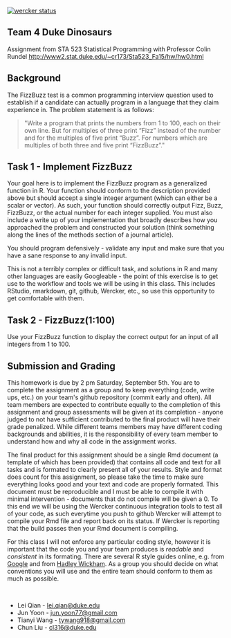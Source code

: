 [![wercker status](https://app.wercker.com/status/8f1d23827ca2c2eca2ec9257de6a226e/s/master "wercker status")](https://app.wercker.com/project/bykey/8f1d23827ca2c2eca2ec9257de6a226e)

## Team 4 Duke Dinosaurs

Assignment from STA 523 Statistical Programming with Professor Colin Rundel http://www2.stat.duke.edu/~cr173/Sta523_Fa15/hw/hw0.html

## Background

The FizzBuzz test is a common programming interview question used to establish if a candidate can actually program in a language that they claim experience in.
The problem statement is as follows:

> "Write a program that prints the numbers from 1 to 100, each on their own line. But for multiples of three print “Fizz” instead of the number and for the multiples of five print “Buzz”. For numbers which are multiples of both three and five print “FizzBuzz”."

## Task 1 - Implement FizzBuzz 

Your goal here is to implement the FizzBuzz program as a generalized function in R. Your function should conform to the description provided above  but should accept a single integer argument (which can either be a scalar or vector). As such, your function should correctly output Fizz, Buzz, FizzBuzz, or the actual number for each integer supplied. You must also include a write up of your implementation that broadly describes how you approached the problem and constructed your solution (think something along the lines of the methods section of a journal article). 

You should program defensively - validate any input and make sure that you have a sane response to any invalid input.

This is not a terribly complex or difficult task, and solutions in R and many other languages are easily Googleable - the point of this exercise is to get use to the workflow and tools we will be using in this class. This includes RStudio, rmarkdown, git, github, Wercker, etc., so use this opportunity to get comfortable with them.


## Task 2 - FizzBuzz(1:100)

Use your FizzBuzz function to display the correct output for an input of all integers from 1 to 100.


## Submission and Grading

This homework is due by 2 pm Saturday, September 5th. You are to complete the assignment as a group and to keep everything (code, write ups, etc.) on your team's github repository (commit early and often). All team members are expected to contribute equally to the completion of this assignment and group assessments will be given at its completion - anyone judged to not have sufficient contributed to the final product will have their grade penalized. While different teams members may have different coding backgrounds and abilities, it is the responsibility of every team member to understand how and why all code in the assignment works.

The final product for this assignment should be a single Rmd document (a template of which has been provided) that contains all code and text for all tasks and is formated to clearly present all of your results. Style and format does count for this assignment, so please take the time to make sure everything looks good and your text and code are properly formated. This document must be reproducible and I must be able to compile it with minimal intervention - documents that do not compile will be given a 0. To this end we will be using the Wercker continuous integration tools to test all of your code, as such everytime you push to github Wercker will attempt to compile your Rmd file and report back on its status. If Wercker is reporting that the build passes then your Rmd document is compiling.

For this class I will not enforce any particular coding style, however it is important that the code you and your team produces is *readable* and *consistent* in its formating. There are several R style guides online, e.g. from [Google](https://google-styleguide.googlecode.com/svn/trunk/Rguide.xml) and from [Hadley Wickham](http://r-pkgs.had.co.nz/style.html). As a group you should decide on what conventions you will use and the entire team should conform to them as much as possible.

<br/>

* Lei Qian - lei.qian@duke.edu
* Jun Yoon - jun.yoon77@gmail.com
* Tianyi Wang - tywang918@gmail.com
* Chun Liu - cl316@duke.edu
